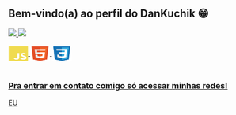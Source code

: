 ## Bem-vindo(a) ao perfil do DanKuchik 😁

 <div>
   <a href="https://github.com/dankuchik">
   <img height="180em" src="https://github-readme-stats.vercel.app/api?username=dankuchik&show_icons=true&theme=tokyonight&include_all_commits=true&count_private=true"/>
   <img height="180em" src="https://github-readme-stats.vercel.app/api/top-langs/?username=danKuchik&layout=compact&langs_count=6&theme=tokyonight"/>
</div>
    
<div style="display: inline_block"><br>
  <img align="center" alt="Js" height="30" width="40" src="https://raw.githubusercontent.com/devicons/devicon/master/icons/javascript/javascript-plain.svg">
  <img align="center" alt="HTML" height="30" width="40" src="https://raw.githubusercontent.com/devicons/devicon/master/icons/html5/html5-original.svg">
  <img align="center" alt="CSS" height="30" width="40" src="https://raw.githubusercontent.com/devicons/devicon/master/icons/css3/css3-original.svg">
</div>
 
<br>
 
### Pra entrar em contato comigo só acessar minhas redes!
 
<div> 
  <a href="www.linkedin.com/in/daniel-gomes-17752b242"> EU </a>
</div>
